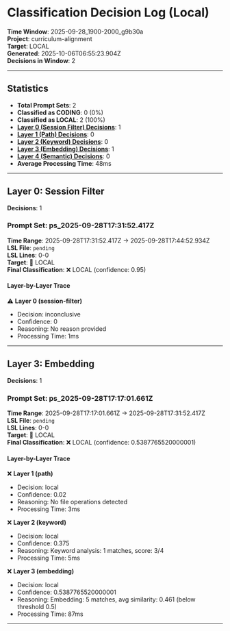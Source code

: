 # Classification Decision Log (Local)

**Time Window**: 2025-09-28_1900-2000_g9b30a<br>
**Project**: curriculum-alignment<br>
**Target**: LOCAL<br>
**Generated**: 2025-10-06T06:55:23.904Z<br>
**Decisions in Window**: 2

---

## Statistics

- **Total Prompt Sets**: 2
- **Classified as CODING**: 0 (0%)
- **Classified as LOCAL**: 2 (100%)
- **[Layer 0 (Session Filter) Decisions](#layer-0-session-filter)**: 1
- **[Layer 1 (Path) Decisions](#layer-1-path)**: 0
- **[Layer 2 (Keyword) Decisions](#layer-2-keyword)**: 0
- **[Layer 3 (Embedding) Decisions](#layer-3-embedding)**: 1
- **[Layer 4 (Semantic) Decisions](#layer-4-semantic)**: 0
- **Average Processing Time**: 48ms

---

## Layer 0: Session Filter

**Decisions**: 1

### Prompt Set: ps_2025-09-28T17:31:52.417Z

**Time Range**: 2025-09-28T17:31:52.417Z → 2025-09-28T17:44:52.934Z<br>
**LSL File**: `pending`<br>
**LSL Lines**: 0-0<br>
**Target**: 📍 LOCAL<br>
**Final Classification**: ❌ LOCAL (confidence: 0.95)

#### Layer-by-Layer Trace

⚠️ **Layer 0 (session-filter)**
- Decision: inconclusive
- Confidence: 0
- Reasoning: No reason provided
- Processing Time: 1ms

---

## Layer 3: Embedding

**Decisions**: 1

### Prompt Set: ps_2025-09-28T17:17:01.661Z

**Time Range**: 2025-09-28T17:17:01.661Z → 2025-09-28T17:31:52.417Z<br>
**LSL File**: `pending`<br>
**LSL Lines**: 0-0<br>
**Target**: 📍 LOCAL<br>
**Final Classification**: ❌ LOCAL (confidence: 0.5387765520000001)

#### Layer-by-Layer Trace

❌ **Layer 1 (path)**
- Decision: local
- Confidence: 0.02
- Reasoning: No file operations detected
- Processing Time: 3ms

❌ **Layer 2 (keyword)**
- Decision: local
- Confidence: 0.375
- Reasoning: Keyword analysis: 1 matches, score: 3/4
- Processing Time: 5ms

❌ **Layer 3 (embedding)**
- Decision: local
- Confidence: 0.5387765520000001
- Reasoning: Embedding: 5 matches, avg similarity: 0.461 (below threshold 0.5)
- Processing Time: 87ms

---

